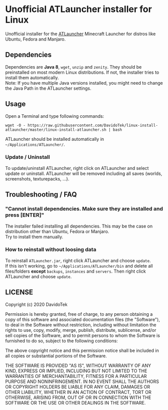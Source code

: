 # Unofficial ATLauncher installer for Linux
Unofficial installer for the [ATLauncher](https://atlauncher.com/) Minecraft Launcher for distros like Ubuntu, Fedora and Manjaro.

## Dependencies
Dependencies are **Java 8**, `wget`, `unzip` and `zenity`. They should be preinstalled on most modern Linux distributions. If not, the installer tries to install them automatically.  
Note: If you have multiple Java versions installed, you might need to change the Java Path in the ATLauncher settings.

## Usage
Open a Terminal and type following commands:  

`wget -O - https://raw.githubusercontent.com/DavidoTek/linux-install-atlauncher/master/linux-install-atlauncher.sh | bash`

ATLauncher should be installed automatically in `~/Applications/ATLauncher/`.

### Update / Uninstall
To update/uninstall ATLauncher, right click on ATLauncher and select update or uninstall. ATLauncher will be removed including all saves (worlds, screenshots, texturepacks, ...).

## Troubleshooting / FAQ

### "Cannot install dependencies. Make sure they are installed and press [ENTER]"
The installer failed installing all dependencies. This may be the case on distribution other than Ubuntu, Fedora or Manjaro.  
Try to install them manually.

### How to reinstall without loosing data
To reinstall `ATLauncher.jar`, right click ATLauncher and choose `update`.  
If this isn't working, go to `~/Applications/ATLauncher/bin` and delete all files/folders **except** `backups`, `instances` and `servers`. Then right click ATLauncher and choose `update`.

## LICENSE
Copyright (c) 2020 DavidoTek

Permission is hereby granted, free of charge, to any person obtaining a copy of this software and associated documentation files (the "Software"), to deal in the Software without restriction, including without limitation the rights to use, copy, modify, merge, publish, distribute, sublicense, and/or sell copies of the Software, and to permit persons to whom the Software is furnished to do so, subject to the following conditions:

The above copyright notice and this permission notice shall be included in all copies or substantial portions of the Software.

THE SOFTWARE IS PROVIDED "AS IS", WITHOUT WARRANTY OF ANY KIND, EXPRESS OR IMPLIED, INCLUDING BUT NOT LIMITED TO THE WARRANTIES OF MERCHANTABILITY, FITNESS FOR A PARTICULAR PURPOSE AND NONINFRINGEMENT. IN NO EVENT SHALL THE AUTHORS OR COPYRIGHT HOLDERS BE LIABLE FOR ANY CLAIM, DAMAGES OR OTHER LIABILITY, WHETHER IN AN ACTION OF CONTRACT, TORT OR OTHERWISE, ARISING FROM, OUT OF OR IN CONNECTION WITH THE SOFTWARE OR THE USE OR OTHER DEALINGS IN THE SOFTWARE. 

